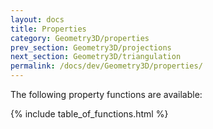 ```yaml
---
layout: docs
title: Properties
category: Geometry3D/properties
prev_section: Geometry3D/projections
next_section: Geometry3D/triangulation
permalink: /docs/dev/Geometry3D/properties/
---
```


The following property functions are available:

{% include table_of_functions.html %}
